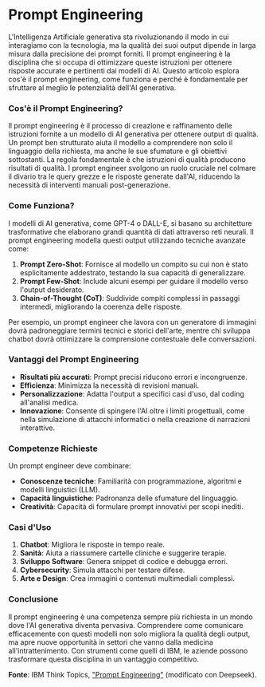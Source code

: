 # Prompt Engineering

L'Intelligenza Artificiale generativa sta rivoluzionando il modo in cui interagiamo con la tecnologia, ma la qualità dei suoi output dipende in larga misura dalla precisione dei prompt forniti. Il prompt engineering è la disciplina che si occupa di ottimizzare queste istruzioni per ottenere risposte accurate e pertinenti dai modelli di AI. Questo articolo esplora cos'è il prompt engineering, come funziona e perché è fondamentale per sfruttare al meglio le potenzialità dell'AI generativa.

### Cos'è il Prompt Engineering?
Il prompt engineering è il processo di creazione e raffinamento delle istruzioni fornite a un modello di AI generativa per ottenere output di qualità. Un prompt ben strutturato aiuta il modello a comprendere non solo il linguaggio della richiesta, ma anche le sue sfumature e gli obiettivi sottostanti. La regola fondamentale è che istruzioni di qualità producono risultati di qualità. I prompt engineer svolgono un ruolo cruciale nel colmare il divario tra le query grezze e le risposte generate dall'AI, riducendo la necessità di interventi manuali post-generazione.

### Come Funziona?
I modelli di AI generativa, come GPT-4 o DALL-E, si basano su architetture trasformative che elaborano grandi quantità di dati attraverso reti neurali. Il prompt engineering modella questi output utilizzando tecniche avanzate come:
1. **Prompt Zero-Shot**: Fornisce al modello un compito su cui non è stato esplicitamente addestrato, testando la sua capacità di generalizzare.
2. **Prompt Few-Shot**: Include alcuni esempi per guidare il modello verso l'output desiderato.
3. **Chain-of-Thought (CoT)**: Suddivide compiti complessi in passaggi intermedi, migliorando la coerenza delle risposte.

Per esempio, un prompt engineer che lavora con un generatore di immagini dovrà padroneggiare termini tecnici e storici dell'arte, mentre chi sviluppa chatbot dovrà ottimizzare la comprensione contestuale delle conversazioni.

### Vantaggi del Prompt Engineering
- **Risultati più accurati**: Prompt precisi riducono errori e incongruenze.
- **Efficienza**: Minimizza la necessità di revisioni manuali.
- **Personalizzazione**: Adatta l'output a specifici casi d'uso, dal coding all'analisi medica.
- **Innovazione**: Consente di spingere l'AI oltre i limiti progettuali, come nella simulazione di attacchi informatici o nella creazione di narrazioni interattive.

### Competenze Richieste
Un prompt engineer deve combinare:
- **Conoscenze tecniche**: Familiarità con programmazione, algoritmi e modelli linguistici (LLM).
- **Capacità linguistiche**: Padronanza delle sfumature del linguaggio.
- **Creatività**: Capacità di formulare prompt innovativi per scopi inediti.

### Casi d'Uso
1. **Chatbot**: Migliora le risposte in tempo reale.
2. **Sanità**: Aiuta a riassumere cartelle cliniche e suggerire terapie.
3. **Sviluppo Software**: Genera snippet di codice e debugga errori.
4. **Cybersecurity**: Simula attacchi per testare difese.
5. **Arte e Design**: Crea immagini o contenuti multimediali complessi.

### Conclusione
Il prompt engineering è una competenza sempre più richiesta in un mondo dove l'AI generativa diventa pervasiva. Comprendere come comunicare efficacemente con questi modelli non solo migliora la qualità degli output, ma apre nuove opportunità in settori che vanno dalla medicina all'intrattenimento. Con strumenti come quelli di IBM, le aziende possono trasformare questa disciplina in un vantaggio competitivo.

**Fonte**: IBM Think Topics, ["Prompt Engineering"](https://www.ibm.com/it-it/think/topics/prompt-engineering) (modificato con Deepseek).  
